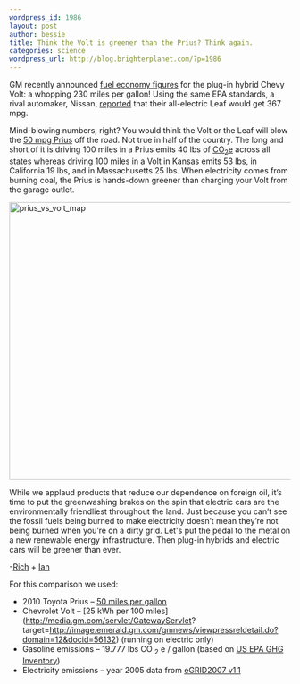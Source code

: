```yaml
--- 
wordpress_id: 1986
layout: post
author: bessie
title: Think the Volt is greener than the Prius? Think again.
categories: science
wordpress_url: http://blog.brighterplanet.com/?p=1986
---
```

GM recently announced <a href="http://media.gm.com/servlet/GatewayServlet?target=http://image.emerald.gm.com/gmnews/viewpressreldetail.do?domain=12&docid=56132">fuel economy figures</a> for the plug-in hybrid Chevy Volt: a whopping 230 miles per gallon! Using the same EPA standards, a rival automaker, Nissan, <a href="http://www.nytimes.com/2009/08/03/automobiles/03iht-auto.html">reported</a> that their all-electric Leaf would get 367 mpg.  

Mind-blowing numbers, right? You would think the Volt or the Leaf will blow the <a href="http://www.fueleconomy.gov/feg/findacar.htm">50 mpg Prius</a> off the road. Not true in half of the country. The long and short of it is driving 100 miles in a Prius emits 40 lbs of <a href="http://brighterplanet.com/entries/7">CO<sub>2</sub>e</a> across all states whereas driving 100 miles in a Volt in Kansas emits 53 lbs, in California 19 lbs, and in Massachusetts 25 lbs. When electricity comes from burning coal, the Prius is hands-down greener than charging your Volt from the garage outlet.

<a href="http://www.flickr.com/photos/brighterplanet/3855541375/" title="prius_vs_volt_map by brighterplanet, on Flickr"><img src="http://farm3.static.flickr.com/2424/3855541375_68de3002ef_o.png" width="586" height="497" alt="prius_vs_volt_map" /></a>

While we applaud products that reduce our dependence on foreign oil, it’s time to put the greenwashing brakes on the spin that electric cars are the environmentally friendliest throughout the land. Just because you can’t see the fossil fuels being burned to make electricity doesn’t mean they’re not being burned when you’re on a dirty grid. Let's put the pedal to the metal on a new renewable energy infrastructure. Then plug-in hybrids and electric cars will be greener than ever.

-<a href="http://brighterplanet.com/users/rksaunders">Rich</a> + <a href="http://brighterplanet.com/users/ihough">Ian</a>

For this comparison we used:

* 2010 Toyota Prius – [50 miles per gallon](http://www.fueleconomy.gov/)
* Chevrolet Volt – [25 kWh per 100 miles](http://media.gm.com/servlet/GatewayServlet? target=http://image.emerald.gm.com/gmnews/viewpressreldetail.do?domain=12&docid=56132) (running on electric only)
* Gasoline emissions – 19.777 lbs CO <sub>2</sub> e / gallon (based on [US EPA GHG Inventory](http://epa.gov/climatechange/emissions/usinventoryreport.html))
* Electricity emissions – year 2005 data from [eGRID2007 v1.1](http://www.epa.gov/cleanenergy/energy-resources/egrid/index.html)
